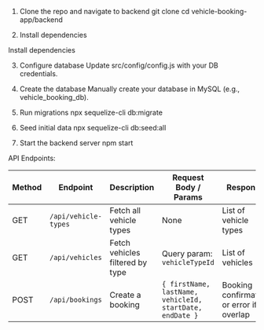 1. Clone the repo and navigate to backend
git clone <repo-url>
cd vehicle-booking-app/backend

2. Install dependencies

Install dependencies

3. Configure database
Update src/config/config.js with your DB credentials.

4. Create the database
Manually create your database in MySQL (e.g., vehicle_booking_db).

5. Run migrations
npx sequelize-cli db:migrate 

6. Seed initial data
npx sequelize-cli db:seed:all

7. Start the backend server
npm start

API Endpoints:

| Method | Endpoint             | Description                     | Request Body / Params                                    | Response                                 |
| ------ | -------------------- | ------------------------------- | -------------------------------------------------------- | ---------------------------------------- |
| GET    | `/api/vehicle-types` | Fetch all vehicle types         | None                                                     | List of vehicle types                    |
| GET    | `/api/vehicles`      | Fetch vehicles filtered by type | Query param: `vehicleTypeId`                             | List of vehicles                         |
| POST   | `/api/bookings`      | Create a booking                | `{ firstName, lastName, vehicleId, startDate, endDate }` | Booking confirmation or error if overlap |
